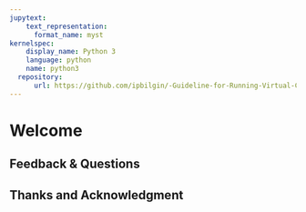 ```yaml
---
jupytext:
    text_representation:
      format_name: myst
kernelspec:
    display_name: Python 3
    language: python
    name: python3
  repository:
      url: https://github.com/ipbilgin/-Guideline-for-Running-Virtual-Conferences-and-Brainhacks-
---
```


# Welcome


## Feedback & Questions


## Thanks and Acknowledgment
